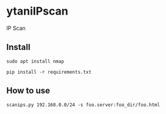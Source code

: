 # ytaniIPscan
IP Scan


## Install

```
sudo apt install nmap
```

```
pip install -r requirements.txt
```


## How to use

```
scanips.py 192.168.0.0/24 -s foo.server:foo_dir/foo.html
```
